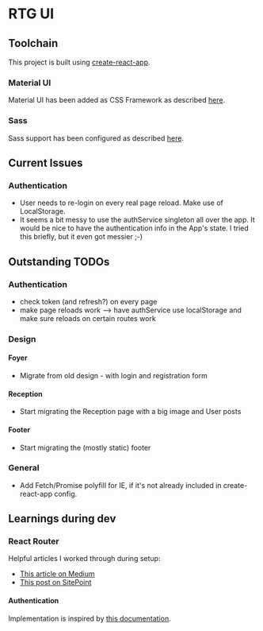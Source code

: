 # RTG UI

## Toolchain

This project is built using [create-react-app](https://github.com/facebookincubator/create-react-app).

### Material UI

Material UI has been added as CSS Framework as described [here](https://stackoverflow.com/a/44197904).

### Sass

Sass support has been configured as described [here](https://github.com/facebookincubator/create-react-app/blob/master/packages/react-scripts/template/README.md#adding-a-css-preprocessor-sass-less-etc).

## Current Issues

### Authentication

* User needs to re-login on every real page reload. Make use of LocalStorage.
* It seems a bit messy to use the authService singleton all over the app. It would be nice to have the authentication info in the App's state.
I tried this briefly, but it even got messier ;-)

## Outstanding TODOs

### Authentication

* check token (and refresh?) on every page
* make page reloads work --> have authService use localStorage and make sure reloads on certain routes work

### Design

#### Foyer
* Migrate from old design - with login and registration form

#### Reception
* Start migrating the Reception page with a big image and User posts

#### Footer
* Start migrating the (mostly static) footer

### General
* Add Fetch/Promise polyfill for IE, if it's not already included in create-react-app config.


## Learnings during dev

### React Router

Helpful articles I worked through during setup:
* [This article on Medium](https://medium.com/@pshrmn/a-simple-react-router-v4-tutorial-7f23ff27adf)
* [This post on SitePoint](https://www.sitepoint.com/react-router-v4-complete-guide/)

#### Authentication

Implementation is inspired by [this documentation](https://reacttraining.com/react-router/web/example/auth-workflow).